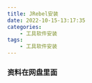 ```yaml
---
title: JRebel安装
date: 2022-10-15-13:17:35
categories:
	- 工具软件安装
tags:
	- 工具软件安装
---
```









### 资料在网盘里面
